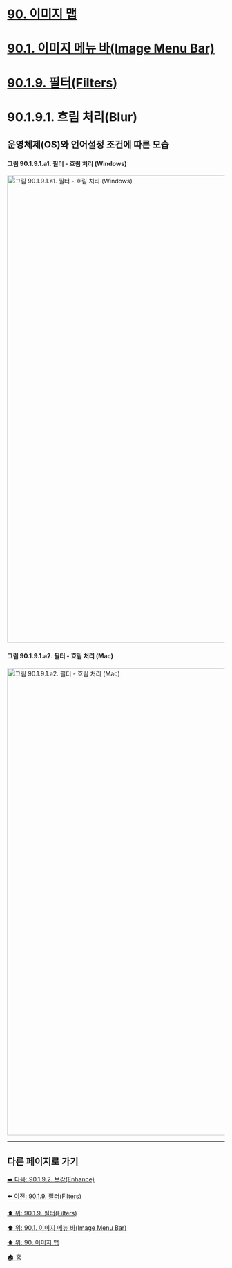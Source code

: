 # [90. 이미지 맵](./90-00-image-map.md)
# [90.1. 이미지 메뉴 바(Image Menu Bar)](./90-01-00-image-menu-bar.md)
# [90.1.9. 필터(Filters)](./90-01-09-filters.md)
# 90.1.9.1. 흐림 처리(Blur)
## 운영체제(OS)와 언어설정 조건에 따른 모습
#### 그림 90.1.9.1.a1. 필터 - 흐림 처리 (Windows)
<img width="1080" alt="그림 90.1.9.1.a1. 필터 - 흐림 처리 (Windows)" environment="Windows 10 GIMP 2.10.36" src="https://github.com/wonder13662/gimp/assets/15767104/ae78d63b-4b58-43da-b511-4773bd0e3659">

#### 그림 90.1.9.1.a2. 필터 - 흐림 처리 (Mac)
<img width="1080" alt="그림 90.1.9.1.a2. 필터 - 흐림 처리 (Mac)" environment="MacOS:Sonoma 14.2.1 GIMP 2.10.36" src="https://github.com/wonder13662/gimp/assets/15767104/84e4ed60-b937-46da-83ec-1ffbeb9ae30b">

***

## 다른 페이지로 가기

[➡️ 다음: 90.1.9.2. 보강(Enhance)](./90-01-09-filtersx-02-enhance.md)

[⬅️ 이전: 90.1.9. 필터(Filters)](./90-01-09-filters.md)

[⬆️ 위: 90.1.9. 필터(Filters)](./90-01-09-filters.md)

[⬆️ 위: 90.1. 이미지 메뉴 바(Image Menu Bar)](./90-01-00-image-menu-bar.md)

[⬆️ 위: 90. 이미지 맵](./90-00-image-map.md)

[🏠 홈](./00-home.md)
